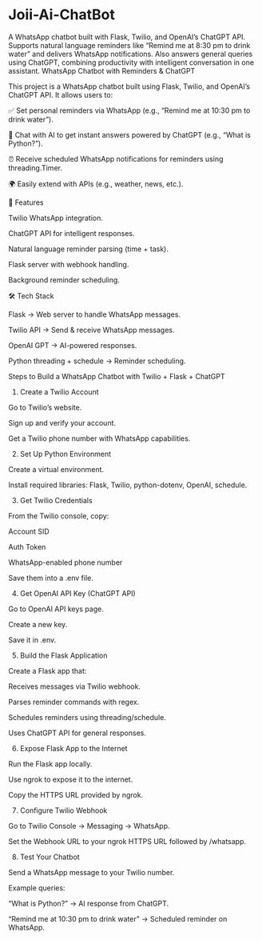 # Joii-Ai-ChatBot
A WhatsApp chatbot built with Flask, Twilio, and OpenAI’s ChatGPT API. Supports natural language reminders like “Remind me at 8:30 pm to drink water” and delivers WhatsApp notifications. Also answers general queries using ChatGPT, combining productivity with intelligent conversation in one assistant.
WhatsApp Chatbot with Reminders & ChatGPT

This project is a WhatsApp chatbot built using Flask, Twilio, and OpenAI’s ChatGPT API.
It allows users to:

✅ Set personal reminders via WhatsApp (e.g., “Remind me at 10:30 pm to drink water”).

🤖 Chat with AI to get instant answers powered by ChatGPT (e.g., “What is Python?”).

⏰ Receive scheduled WhatsApp notifications for reminders using threading.Timer.

🌍 Easily extend with APIs (e.g., weather, news, etc.).

🚀 Features

Twilio WhatsApp integration.

ChatGPT API for intelligent responses.

Natural language reminder parsing (time + task).

Flask server with webhook handling.

Background reminder scheduling.

🛠️ Tech Stack

Flask → Web server to handle WhatsApp messages.

Twilio API → Send & receive WhatsApp messages.

OpenAI GPT → AI-powered responses.

Python threading + schedule → Reminder scheduling.

Steps to Build a WhatsApp Chatbot with Twilio + Flask + ChatGPT
1. Create a Twilio Account

Go to Twilio’s website.

Sign up and verify your account.

Get a Twilio phone number with WhatsApp capabilities.

2. Set Up Python Environment

Create a virtual environment.

Install required libraries: Flask, Twilio, python-dotenv, OpenAI, schedule.

3. Get Twilio Credentials

From the Twilio console, copy:

Account SID

Auth Token

WhatsApp-enabled phone number

Save them into a .env file.

4. Get OpenAI API Key (ChatGPT API)

Go to OpenAI API keys page.

Create a new key.

Save it in .env.

5. Build the Flask Application

Create a Flask app that:

Receives messages via Twilio webhook.

Parses reminder commands with regex.

Schedules reminders using threading/schedule.

Uses ChatGPT API for general responses.

6. Expose Flask App to the Internet

Run the Flask app locally.

Use ngrok to expose it to the internet.

Copy the HTTPS URL provided by ngrok.

7. Configure Twilio Webhook

Go to Twilio Console → Messaging → WhatsApp.

Set the Webhook URL to your ngrok HTTPS URL followed by /whatsapp.

8. Test Your Chatbot

Send a WhatsApp message to your Twilio number.

Example queries:

“What is Python?” → AI response from ChatGPT.

“Remind me at 10:30 pm to drink water” → Scheduled reminder on WhatsApp.
